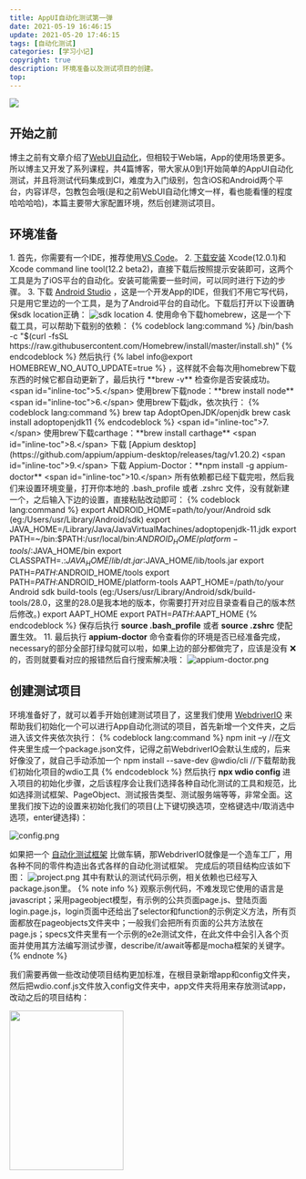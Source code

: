```yaml
---
title: AppUI自动化测试第一弹
date: 2021-05-19 16:46:15
update: 2021-05-20 17:46:15
tags: [自动化测试]
categories: [学习小记]
copyright: true
description: 环境准备以及测试项目的创建。
top:
---
```


<img src="https://i.loli.net/2021/05/19/AwIHB8nugEVPGRz.png" >

## 开始之前

博主之前有文章介绍了[WebUI自动化](https://jmyblog.top/WebUI-AutoTest-Demo-1/)，但相较于Web端，App的使用场景更多。所以博主又开发了系列课程，共4篇博客，带大家从0到1开始简单的AppUI自动化测试，并且将测试代码集成到CI，难度为入门级别，包含iOS和Android两个平台，内容详尽，包教包会哦(是和之前WebUI自动化博文一样，看也能看懂的程度哈哈哈哈)，本篇主要带大家配置环境，然后创建测试项目。

## 环境准备

<span id="inline-toc">1.</span> 首先，你需要有一个IDE，推荐使用[VS Code](https://code.visualstudio.com/download)。
<span id="inline-toc">2.</span> [下载安装](https://developer.apple.com/download/more/) Xcode(12.0.1)和Xcode command line tool(12.2 beta2)，直接下载后按照提示安装即可，这两个工具是为了iOS平台的自动化。安装可能需要一些时间，可以同时进行下边的步骤。
<span id="inline-toc">3.</span> 下载 [Android Studio](https://developer.android.com/studio) ，这是一个开发App的IDE，但我们不用它写代码，只是用它里边的一个工具，是为了Android平台的自动化。下载后打开以下设置确保sdk location正确：
![sdk location](https://i.loli.net/2021/05/20/2eIfnzWbQY4VsNP.png)
<span id="inline-toc">4.</span> 使用命令下载homebrew，这是一个下载工具，可以帮助下载别的依赖：
{% codeblock lang:command %}
/bin/bash -c "$(curl -fsSL https://raw.githubusercontent.com/Homebrew/install/master/install.sh)"
{% endcodeblock %}
然后执行 {% label info@export HOMEBREW_NO_AUTO_UPDATE=true %} ，这样就不会每次用homebrew下载东西的时候它都自动更新了，最后执行 **brew -v** 检查你是否安装成功。
<span id="inline-toc">5.</span> 使用brew下载node：**brew install node**
<span id="inline-toc">6.</span> 使用brew下载jdk，依次执行：
{% codeblock lang:command %}
brew tap AdoptOpenJDK/openjdk
brew cask install adoptopenjdk11
{% endcodeblock %}
<span id="inline-toc">7.</span> 使用brew下载carthage：**brew install carthage**
<span id="inline-toc">8.</span> 下载 [Appium desktop](https://github.com/appium/appium-desktop/releases/tag/v1.20.2)
<span id="inline-toc">9.</span> 下载 Appium-Doctor：**npm install -g appium-doctor**
<span id="inline-toc">10.</span> 所有依赖都已经下载完啦，然后我们来设置环境变量，打开你本地的 .bash_profile 或者 .zshrc 文件，没有就新建一个，之后输入下边的设置，直接粘贴改动即可：
{% codeblock lang:command %}
export ANDROID_HOME=path/to/your/Android sdk (eg:/Users/usr/Library/Android/sdk)
export JAVA_HOME=/Library/Java/JavaVirtualMachines/adoptopenjdk-11.jdk
export PATH=~/bin:$PATH:/usr/local/bin:$ANDROID_HOME/platform-tools/:$JAVA_HOME/bin
export CLASSPATH=.:$JAVA_HOME/lib/dt.jar:$JAVA_HOME/lib/tools.jar
export PATH=$PATH:$ANDROID_HOME/tools
export PATH=$PATH:$ANDROID_HOME/platform-tools
AAPT_HOME=/path/to/your Android sdk build-tools (eg:/Users/usr/Library/Android/sdk/build-tools/28.0，这里的28.0是我本地的版本，你需要打开对应目录查看自己的版本然后修改。)
export AAPT_HOME
export PATH=$PATH:$AAPT_HOME
{% endcodeblock %}
保存后执行 **source .bash_profile** 或者 **source .zshrc** 使配置生效。
<span id="inline-toc">11.</span> 最后执行 **appium-doctor** 命令查看你的环境是否已经准备完成，necessary的部分全部打绿勾就可以啦，如果上边的部分都做完了，应该是没有 ❌ 的，否则就要看对应的报错然后自行搜索解决哦：
![appium-doctor.png](https://i.loli.net/2021/05/20/DL9UPqaNYrgnGsQ.png)

## 创建测试项目

环境准备好了，就可以着手开始创建测试项目了，这里我们使用 [WebdriverIO](https://webdriver.io/docs/what-is-webdriverio) 来帮助我们初始化一个可以进行App自动化测试的项目，首先新增一个文件夹，之后进入该文件夹依次执行：
{% codeblock lang:command %}
npm init –y //在文件夹里生成一个package.json文件，记得之前WebdriverIO会默认生成的，后来好像没了，就自己手动添加一个
npm install --save-dev @wdio/cli //下载帮助我们初始化项目的wdio工具
{% endcodeblock %}
然后执行 **npx wdio config** 进入项目的初始化步骤，之后该程序会让我们选择各种自动化测试的工具和规范，比如选择测试框架、PageObject、测试报告类型、测试服务端等等，非常全面。这里我们按下边的设置来初始化我们的项目(上下键切换选项，空格键选中/取消选中选项，enter键选择)：

![config.png](https://i.loli.net/2021/05/20/oJhBqNp4asPAljC.png)

如果把一个 [自动化测试框架](https://jmyblog.top/AutoTest-FrameWork/) 比做车辆，那WebdriverIO就像是一个造车工厂，用各种不同的零件构造出各式各样的自动化测试框架。
完成后的项目结构应该如下图：
![project.png](https://i.loli.net/2021/05/20/p8ZGHsWCD5nPjbS.png)
其中有默认的测试代码示例，相关依赖也已经写入package.json里。
{% note info %}
观察示例代码，不难发现它使用的语言是javascript；采用pageobject模型，有示例的公共页面page.js、登陆页面login.page.js，login页面中还给出了selector和function的示例定义方法，所有页面都放在pageobjects文件夹中；一般我们会把所有页面的公共方法放在page.js；specs文件夹里有一个示例的e2e测试文件，在此文件中会引入各个页面并使用其方法编写测试步骤，describe/it/await等都是mocha框架的关键字。
{% endnote %}

我们需要再做一些改动使项目结构更加标准，在根目录新增app和config文件夹，然后把wdio.conf.js文件放入config文件夹中，app文件夹将用来存放测试app，改动之后的项目结构：

<img src="https://i.loli.net/2021/05/20/T2DvQJGWrgsYqlH.png" width="200" height="280">